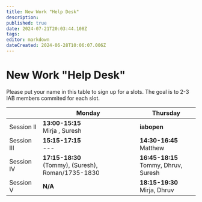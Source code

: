 ```yaml
---
title: New Work "Help Desk"
description: 
published: true
date: 2024-07-21T20:03:44.108Z
tags: 
editor: markdown
dateCreated: 2024-06-28T10:06:07.006Z
---
```


# New Work "Help Desk"

Please put your name in this table to sign up for a slots. The goal is to 2-3 IAB members commited for each slot.

|           | Monday            | Thursday         | 
| --        | ---               | ----             |
|Session II | **13:00-15:15** <br> Mirja , Suresh | **iabopen**     |
|Session III| **15:15-17:15** <br> ---   | **14:30-16:45** <br> Matthew | 
|Session IV | **17:15-18:30** <br> (Tommy), (Suresh), Roman/1735-1830 |**16:45-18:15** <br> Tommy, Dhruv, Suresh  |
|Session  V | **N/A**      	   | **18:15-19:30** <br> Mirja, Dhruv |